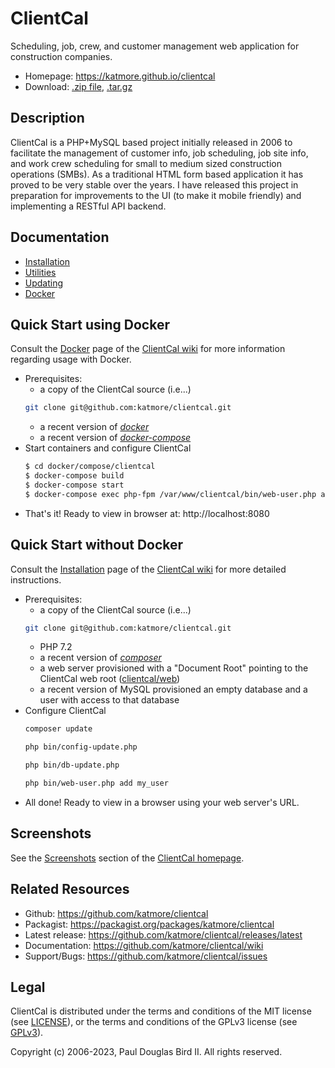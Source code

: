 # ClientCal
Scheduling, job, crew, and customer management web application for construction companies.
 * Homepage: https://katmore.github.io/clientcal
 * Download: [.zip file](https://github.com/katmore/clientcal/zipball/latest-release), [.tar.gz](https://github.com/katmore/clientcal/tarball/latest-release)

## Description
ClientCal is a PHP+MySQL based project initially released in 2006 to facilitate the management of customer info, job scheduling, job site info, and work crew scheduling for small to medium sized construction operations (SMBs). As a traditional HTML form based application it has proved to be very stable over the years. I have released this project in preparation for improvements to the UI (to make it mobile friendly) and implementing a RESTful API backend.

## Documentation
 * [Installation](https://github.com/katmore/clientcal/wiki/Installation)
 * [Utilities](https://github.com/katmore/clientcal/wiki/Utilities)
 * [Updating](https://github.com/katmore/clientcal/wiki/Updating)
 * [Docker](https://github.com/katmore/clientcal/wiki/Docker)
 
## Quick Start using Docker
Consult the [Docker](https://github.com/katmore/clientcal/wiki/Docker) page of the [ClientCal wiki](https://github.com/katmore/clientcal/wiki) for more information regarding usage with Docker.

 * Prerequisites: 
   * a copy of the ClientCal source (i.e...)
   ```sh
   git clone git@github.com:katmore/clientcal.git
   ```
   * a recent version of [*docker*](https://www.docker.com/community-edition)
   * a recent version of [*docker-compose*](https://docs.docker.com/compose/)
 * Start containers and configure ClientCal
    ```sh
    $ cd docker/compose/clientcal
    $ docker-compose build
    $ docker-compose start
    $ docker-compose exec php-fpm /var/www/clientcal/bin/web-user.php add
    ```
 * That's it! Ready to view in browser at: http://localhost:8080
 
## Quick Start without Docker
Consult the [Installation](https://github.com/katmore/clientcal/wiki/Installation) page of the [ClientCal wiki](https://github.com/katmore/clientcal/wiki) for more detailed instructions.

 * Prerequisites: 
   * a copy of the ClientCal source (i.e...)
   ```sh
   git clone git@github.com:katmore/clientcal.git
   ```
   * PHP 7.2
   * a recent version of [*composer*](https://getcomposer.org/)
   * a web server provisioned with a "Document Root" pointing to the ClientCal web root ([clientcal/web](/web))
   * a recent version of MySQL provisioned an empty database and a user with access to that database
 * Configure ClientCal
   ```sh
   composer update
   ```
   ```sh
   php bin/config-update.php
   ```
   ```sh
   php bin/db-update.php
   ```
   ```sh
   php bin/web-user.php add my_user
   ```
 * All done! Ready to view in a browser using your web server's URL.

## Screenshots
See the [Screenshots](https://katmore.github.io/clientcal/#screenshots) section of the [ClientCal homepage](https://katmore.github.io/clientcal/#screenshots).

## Related Resources
 * Github: https://github.com/katmore/clientcal
 * Packagist: https://packagist.org/packages/katmore/clientcal
 * Latest release: https://github.com/katmore/clientcal/releases/latest
 * Documentation: https://github.com/katmore/clientcal/wiki
 * Support/Bugs: https://github.com/katmore/clientcal/issues
 
## Legal
ClientCal is distributed under the terms and conditions of the MIT license (see [LICENSE](/LICENSE)), or the terms and conditions of the GPLv3 license (see [GPLv3](/GPLv3)).

Copyright (c) 2006-2023, Paul Douglas Bird II.
All rights reserved.
